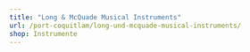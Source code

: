 ```yaml
---
title: "Long & McQuade Musical Instruments"
url: /port-coquitlam/long-und-mcquade-musical-instruments/
shop: Instrumente
---
```

